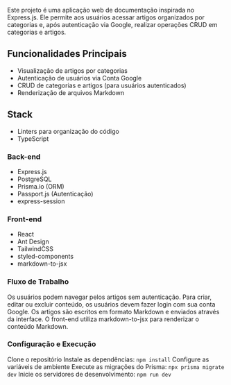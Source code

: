 Este projeto é uma aplicação web de documentação inspirada no Express.js. Ele permite aos usuários acessar artigos organizados por categorias e, após autenticação via Google, realizar operações CRUD em categorias e artigos.

## Funcionalidades Principais
- Visualização de artigos por categorias
- Autenticação de usuários via Conta Google
- CRUD de categorias e artigos (para usuários autenticados)
- Renderização de arquivos Markdown

## Stack
- Linters para organização do código
- TypeScript

### Back-end
- Express.js
- PostgreSQL
- Prisma.io (ORM)
- Passport.js (Autenticação)
- express-session

### Front-end
- React
- Ant Design
- TailwindCSS
- styled-components
- markdown-to-jsx

### Fluxo de Trabalho
Os usuários podem navegar pelos artigos sem autenticação.
Para criar, editar ou excluir conteúdo, os usuários devem fazer login com sua conta Google.
Os artigos são escritos em formato Markdown e enviados através da interface.
O front-end utiliza markdown-to-jsx para renderizar o conteúdo Markdown.

### Configuração e Execução
Clone o repositório
Instale as dependências: ```npm install```
Configure as variáveis de ambiente
Execute as migrações do Prisma: ```npx prisma migrate dev```
Inicie os servidores de desenvolvimento: ```npm run dev```

